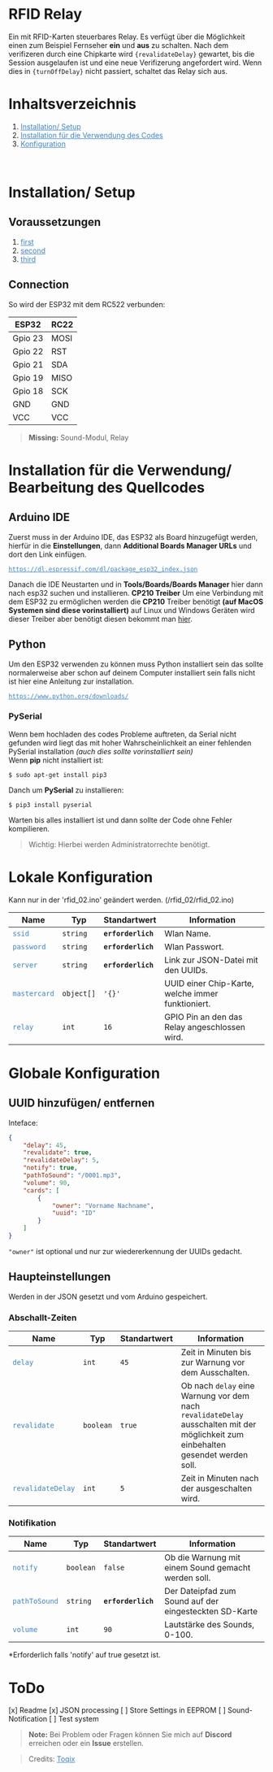 # RFID Relay

Ein mit RFID-Karten steuerbares Relay. Es verfügt über die Möglichkeit einen zum Beispiel Fernseher **ein** und **aus** zu schalten. Nach dem verifizeren durch eine Chipkarte wird `{revalidateDelay}` gewartet, bis die Session ausgelaufen ist und eine neue Verifizerung angefordert wird. Wenn dies in `{turnOffDelay}` nicht passiert, schaltet das Relay sich aus.

# Inhaltsverzeichnis

1. <a href="#setup" style="color: #4183c4;">Installation/ Setup</a>
2. <a href="#setup2" style="color: #4183c4;">Installation für die Verwendung des Codes</a>
3. <a href="#config" style="color: #4183c4;">Konfiguration</a>

<br>

# Installation/ Setup<a name="setup"></a>

## Voraussetzungen

1. <a href="#first" style="color: #4183c4;">first</a>
2. <a href="#first" style="color: #4183c4;">second</a>
3. <a href="#first" style="color: #4183c4;">third</a>

## Connection

So wird der ESP32 mit dem RC522 verbunden:

| ESP32   | RC22 |
| ------- | ---- |
| Gpio 23 | MOSI |
| Gpio 22 | RST  |
| Gpio 21 | SDA  |
| Gpio 19 | MISO |
| Gpio 18 | SCK  |
| GND     | GND  |
| VCC     | VCC  |

> **Missing:** Sound-Modul, Relay

# Installation für die Verwendung/ Bearbeitung des Quellcodes<a name="setup2"></a>

## Arduino IDE

Zuerst muss in der Arduino IDE, das ESP32 als Board hinzugefügt werden, hierfür in die **Einstellungen**, dann **Additional Boards Manager URLs** und dort den Link einfügen.

<pre>
<code><a href="https://dl.espressif.com/dl/package_esp32_index.json" style="color: #4183c4">https://dl.espressif.com/dl/package_esp32_index.json</a></code>
</pre>

Danach die IDE Neustarten und in **Tools/Boards/Boards Manager** hier dann nach esp32 suchen und installieren.
**CP210 Treiber**
Um eine Verbindung mit dem ESP32 zu ermöglichen werden die **CP210** Treiber benötigt **(auf MacOS Systemen sind diese vorinstalliert)** auf Linux und Windows Geräten wird dieser Treiber aber benötigt diesen bekommt man <a href="https://www.silabs.com/products/development-tools/software/usb-to-uart-bridge-vcp-drivers">hier</a>.

## Python

Um den ESP32 verwenden zu können muss Python installiert sein das sollte normalerweise aber schon auf deinem Computer installiert sein falls nicht ist hier eine Anleitung zur installation.

<pre>
<code><a href="https://www.python.org/downloads/" style="color: #4183c4">https://www.python.org/downloads/</a></code>
</pre>

### PySerial

Wenn bem hochladen des codes Probleme auftreten, da Serial nicht gefunden wird liegt das mit hoher Wahrscheinlichkeit an einer fehlenden PySerial installation <em>(auch dies sollte vorinstalliert sein)</em><br>
Wenn **pip** nicht installiert ist:

```console
$ sudo apt-get install pip3
```

Danch um **PySerial** zu installieren:

```console
$ pip3 install pyserial
```

Warten bis alles installiert ist und dann sollte der Code ohne Fehler kompilieren.

> Wichtig: Hierbei werden Administratorrechte benötigt.

# Lokale Konfiguration<a name="config"></a>

Kann nur in der 'rfid_02.ino' geändert werden. (/rfid_02/rfid_02.ino)

| Name                                             | Typ                    | Standartwert                                | Information |
| ------------------------------------------------ | ---------------------- | ------------------------------------------- | ----------- |
| <code style=" color: #4183c4;">ssid</code>       | <code >string</code>   | <code ><strong>erforderlich</strong></code> |Wlan Name.|
| <code style=" color: #4183c4;">password</code>   | <code >string</code>   | <code ><strong>erforderlich</strong></code> |Wlan Passwort.|
| <code style=" color: #4183c4;">server</code>     | <code >string</code>   | <code ><strong>erforderlich</strong></code> | Link zur JSON-Datei mit den UUIDs.|
| <code style=" color: #4183c4;">mastercard</code> | <code >object[]</code> | <code >'{}'</code>                          |UUID einer Chip-Karte, welche immer funktioniert.|
| <code style=" color: #4183c4;">relay</code>   | <code >int</code> | <code >16</code> |GPIO Pin an den das Relay angeschlossen wird.|

# Globale Konfiguration

## UUID hinzufügen/ entfernen

Inteface:

```json
{
    "delay": 45,
    "revalidate": true,
    "revalidateDelay": 5,
    "notify": true,
    "pathToSound": "/0001.mp3",
    "volume": 90,
    "cards": [
        {
            "owner": "Vorname Nachname",
            "uuid": "ID"
        }
    ]
}
```

`"owner"` ist optional und nur zur wiedererkennung der UUIDs gedacht.

## Haupteinstellungen
Werden in der JSON gesetzt und vom Arduino gespeichert.
### Abschallt-Zeiten
| Name                                                  | Typ                   | Standartwert       | Information |
| ----------------------------------------------------- | --------------------- | ------------------ | ----------- |
| <code style=" color: #4183c4;">delay</code>           | <code >int</code>     | <code >45</code>   |Zeit in Minuten bis zur Warnung vor dem Ausschalten.|
| <code style=" color: #4183c4;">revalidate</code>      | <code >boolean</code> | <code >true</code> |Ob nach `delay` eine Warnung vor dem nach `revalidateDelay` ausschalten mit der möglichkeit zum einbehalten gesendet werden soll. |
| <code style=" color: #4183c4;">revalidateDelay</code> | <code >int</code>     | <code >5</code>   |Zeit in Minuten nach der ausgeschalten wird.|

### Notifikation

| Name                                              | Typ                    | Standartwert                                | Information |
| ------------------------------------------------- | ---------------------- | ------------------------------------------- | ----------- |
| <code style=" color: #4183c4;">notify</code>      | <code >boolean</code>  | <code >false</code>                         |Ob die Warnung mit einem Sound gemacht werden soll.|
| <code style=" color: #4183c4;">pathToSound</code> | <code >string</code>   | <code ><strong>erforderlich</strong></code> |Der Dateipfad zum Sound auf der eingesteckten SD-Karte|
| <code style=" color: #4183c4;">volume</code>      | <code >int</code>      | <code >90</code>                             |Lautstärke des Sounds, 0-100.|

\*Erforderlich falls 'notify' auf true gesetzt ist.

# ToDo
[x] Readme
[x] JSON processing
[ ] Store Settings in EEPROM
[ ] Sound-Notification
[ ] Test system
> **Note:** Bei Problem oder Fragen können Sie mich auf **Discord** erreichen oder ein **Issue** erstellen.

> Credits: <a href="https://github.com/toqix" style="color: #4183c4;">Toqix</a>
